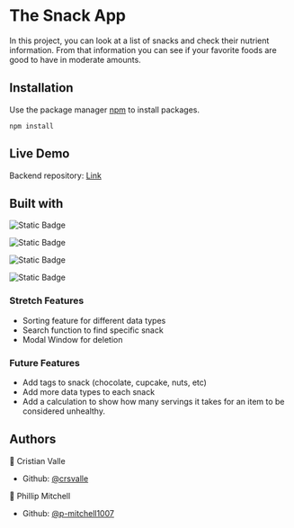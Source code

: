 # The Snack App

In this project, you can look at a list of snacks and check their nutrient information. From that information you can see if your favorite foods are good to have in moderate amounts. 

## Installation

Use the package manager [npm](https://www.npmjs.com/) to install packages.

```
npm install
```

## Live Demo
Backend repository: [Link](https://github.com/crsvalle/single-resource-back-end)

## Built with
![Static Badge](https://img.shields.io/badge/-ReactJs-61DAFB?logo=react&logoColor=white&style=for-the-badge)

![Static Badge](https://img.shields.io/badge/PostgresSQL-d?style=for-the-badge&logo=postgresql&logoColor=white&color=%234169E1)

![Static Badge](https://img.shields.io/badge/Node.js-d?style=for-the-badge&logo=nodedotjs&logoColor=%23339933&color=green)

![Static Badge](https://img.shields.io/badge/Express.js-d?style=for-the-badge&logo=express&logoColor=%23000000&color=yellow)


### Stretch Features
* Sorting feature for different data types
* Search function to find specific snack
* Modal Window for deletion

### Future Features
* Add tags to snack (chocolate, cupcake, nuts, etc)
* Add more data types to each snack
* Add a calculation to show how many servings it takes for an item to be considered unhealthy.


## Authors

👤 Cristian Valle
* Github: [@crsvalle](https://github.com/crsvalle)

👤 Phillip Mitchell
* Github: [@p-mitchell1007](https://github.com/p-mitchell1007)